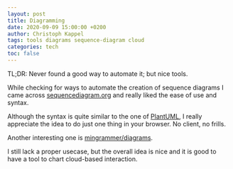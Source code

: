 ```yaml
---
layout: post
title: Diagramming
date: 2020-09-09 15:00:00 +0200
author: Christoph Kappel
tags: tools diagrams sequence-diagram cloud
categories: tech
toc: false
---
```

TL;DR: Never found a good way to automate it; but nice tools.

While checking for ways to automate the creation of sequence diagrams I came across
[sequencediagram.org][1] and really liked the ease of use and syntax.

Although the syntax is quite similar to the one of [PlantUML][2], I really
appreciate the idea to do just one thing in your browser. No client, no frills.

Another interesting one is [mingrammer/diagrams][3].

I still lack a proper usecase, but the overall idea is nice and it is good to have a tool to chart
 cloud-based interaction.

[1]: https://sequencediagram.org
[2]: https://plantuml.com/
[3]: https://github.com/mingrammer/diagrams/blob/master/README.md